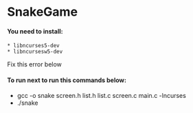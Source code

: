# SnakeGame
#### You need to install:
    * libncurses5-dev
    * libncursesw5-dev
Fix this error below
#### To run next to run this commands below:
   * 	gcc -o snake screen.h list.h list.c screen.c main.c -lncurses
   * ./snake
